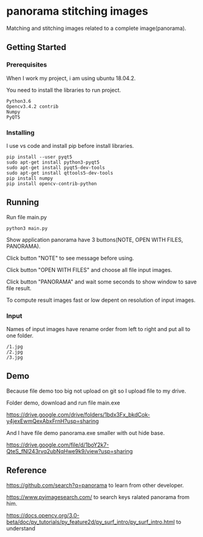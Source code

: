 # panorama stitching images

Matching and stitching images related to a complete image(panorama).

## Getting Started

### Prerequisites

When I work my project, i am using ubuntu 18.04.2.

You need to install the libraries to run project.

```
Python3.6 
Opencv3.4.2 contrib
Numpy
PyQT5
```

### Installing

I use vs code and install pip before install libraries.

```
pip install --user pyqt5  
sudo apt-get install python3-pyqt5  
sudo apt-get install pyqt5-dev-tools
sudo apt-get install qttools5-dev-tools
pip install numpy
pip install opencv-contrib-python
```

## Running

Run file main.py

```
python3 main.py
```
Show application panorama have 3 buttons(NOTE, OPEN WITH FILES, PANORAMA).

Click button "NOTE" to see message before using.

Click button "OPEN WITH FILES" and choose all file input images.

Click button "PANORAMA" and wait some seconds to show window to save file result.

To compute result images fast or low depent on resolution of input images.


### Input

Names of input images have rename order from left to right and put all to one folder.

```
/1.jpg
/2.jpg
/3.jpg
```

## Demo

Because file demo too big not upload on git so I upload file to my drive.

Folder demo, download and run file main.exe

https://drive.google.com/drive/folders/1bdx3Fx_bkdCok-y4jexEwmQexAbxFrnH?usp=sharing

And I have file demo panorama.exe smaller with out hide base.

https://drive.google.com/file/d/1boY2k7-QteS_fNl243rvq2ubNqHwe9k9/view?usp=sharing

## Reference

https://github.com/search?q=panorama to learn from other developer.

https://www.pyimagesearch.com/ to search keys ralated panorama from him.

https://docs.opencv.org/3.0-beta/doc/py_tutorials/py_feature2d/py_surf_intro/py_surf_intro.html to understand 


